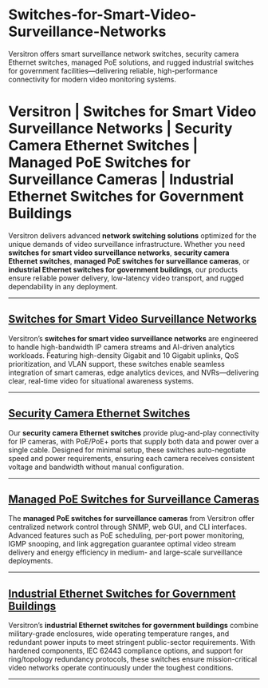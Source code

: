 # Switches-for-Smart-Video-Surveillance-Networks
Versitron offers smart surveillance network switches, security camera Ethernet switches, managed PoE solutions, and rugged industrial switches for government facilities—delivering reliable, high-performance connectivity for modern video monitoring systems. 
# Versitron | Switches for Smart Video Surveillance Networks | Security Camera Ethernet Switches | Managed PoE Switches for Surveillance Cameras | Industrial Ethernet Switches for Government Buildings

Versitron delivers advanced **network switching solutions** optimized for the unique demands of video surveillance infrastructure. Whether you need **switches for smart video surveillance networks**, **security camera Ethernet switches**, **managed PoE switches for surveillance cameras**, or **industrial Ethernet switches for government buildings**, our products ensure reliable power delivery, low-latency video transport, and rugged dependability in any deployment.

---

## [Switches for Smart Video Surveillance Networks](https://www.versitron.com/products/sf70460mpa-4port-101001000-industrial-managed-switch-with-2-pse-poe-ports-2-100m1g-fiber-sfp-slots)  
Versitron’s **switches for smart video surveillance networks** are engineered to handle high-bandwidth IP camera streams and AI-driven analytics workloads. Featuring high-density Gigabit and 10 Gigabit uplinks, QoS prioritization, and VLAN support, these switches enable seamless integration of smart cameras, edge analytics devices, and NVRs—delivering clear, real-time video for situational awareness systems.

---

## [Security Camera Ethernet Switches](https://www.versitron.com/products/sf70760mp-7port-managed-industrial-poe-poe-plus-switch)  
Our **security camera Ethernet switches** provide plug-and-play connectivity for IP cameras, with PoE/PoE+ ports that supply both data and power over a single cable. Designed for minimal setup, these switches auto-negotiate speed and power requirements, ensuring each camera receives consistent voltage and bandwidth without manual configuration.

---

## [Managed PoE Switches for Surveillance Cameras](https://www.versitron.com/products/sg71060mpb-10port-managed-poe-poe-plus-switch)  
The **managed PoE switches for surveillance cameras** from Versitron offer centralized network control through SNMP, web GUI, and CLI interfaces. Advanced features such as PoE scheduling, per-port power monitoring, IGMP snooping, and link aggregation guarantee optimal video stream delivery and energy efficiency in medium- and large-scale surveillance deployments.

---

## [Industrial Ethernet Switches for Government Buildings](https://www.versitron.com/products/sg71060mpb-10port-managed-poe-poe-plus-switch)  
Versitron’s **industrial Ethernet switches for government buildings** combine military-grade enclosures, wide operating temperature ranges, and redundant power inputs to meet stringent public-sector requirements. With hardened components, IEC 62443 compliance options, and support for ring/topology redundancy protocols, these switches ensure mission-critical video networks operate continuously under the toughest conditions.

---
